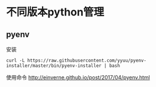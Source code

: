 # 不同版本python管理

## pyenv

安装

```
curl -L https://raw.githubusercontent.com/yyuu/pyenv-installer/master/bin/pyenv-installer | bash
```

使用命令
http://einverne.github.io/post/2017/04/pyenv.html








